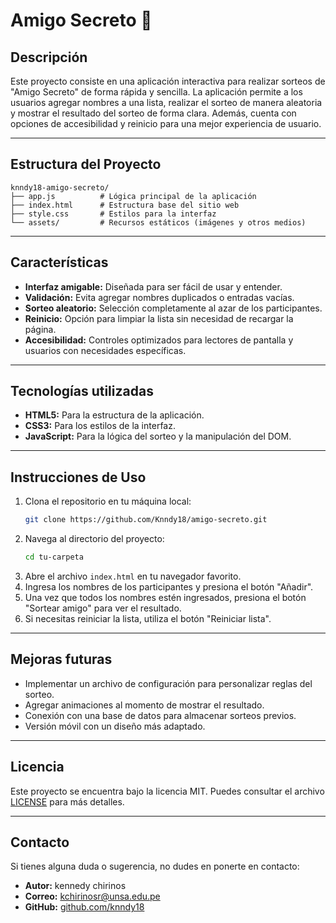 # Amigo Secreto 🎁

## Descripción
Este proyecto consiste en una aplicación interactiva para realizar sorteos de "Amigo Secreto" de forma rápida y sencilla. La aplicación permite a los usuarios agregar nombres a una lista, realizar el sorteo de manera aleatoria y mostrar el resultado del sorteo de forma clara. Además, cuenta con opciones de accesibilidad y reinicio para una mejor experiencia de usuario.

---

## Estructura del Proyecto
```
knndy18-amigo-secreto/
├── app.js          # Lógica principal de la aplicación
├── index.html      # Estructura base del sitio web
├── style.css       # Estilos para la interfaz 
└── assets/         # Recursos estáticos (imágenes y otros medios)
```

---

## Características
- **Interfaz amigable:** Diseñada para ser fácil de usar y entender.
- **Validación:** Evita agregar nombres duplicados o entradas vacías.
- **Sorteo aleatorio:** Selección completamente al azar de los participantes.
- **Reinicio:** Opción para limpiar la lista sin necesidad de recargar la página.
- **Accesibilidad:** Controles optimizados para lectores de pantalla y usuarios con necesidades específicas.

---

## Tecnologías utilizadas
- **HTML5:** Para la estructura de la aplicación.
- **CSS3:** Para los estilos de la interfaz.
- **JavaScript:** Para la lógica del sorteo y la manipulación del DOM.

---

## Instrucciones de Uso
1. Clona el repositorio en tu máquina local:
   ```bash
   git clone https://github.com/Knndy18/amigo-secreto.git
   ```
2. Navega al directorio del proyecto:
   ```bash
   cd tu-carpeta
   ```
3. Abre el archivo `index.html` en tu navegador favorito.
4. Ingresa los nombres de los participantes y presiona el botón "Añadir".
5. Una vez que todos los nombres estén ingresados, presiona el botón "Sortear amigo" para ver el resultado.
6. Si necesitas reiniciar la lista, utiliza el botón "Reiniciar lista".

---

## Mejoras futuras
- Implementar un archivo de configuración para personalizar reglas del sorteo.
- Agregar animaciones al momento de mostrar el resultado.
- Conexión con una base de datos para almacenar sorteos previos.
- Versión móvil con un diseño más adaptado.

---


## Licencia
Este proyecto se encuentra bajo la licencia MIT. Puedes consultar el archivo [LICENSE](LICENSE) para más detalles.

---

## Contacto
Si tienes alguna duda o sugerencia, no dudes en ponerte en contacto:
- **Autor:** kennedy chirinos
- **Correo:** kchirinosr@unsa.edu.pe
- **GitHub:** [github.com/knndy18](https://github.com/Knndy18)

